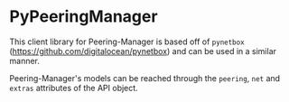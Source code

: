 # PyPeeringManager

This client library for Peering-Manager is based off of `pynetbox` (https://github.com/digitalocean/pynetbox)
and can be used in a similar manner.

Peering-Manager's models can be reached through the `peering`, `net` and `extras` attributes of the API object.

